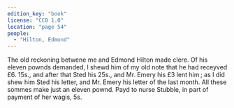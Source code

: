 ```yaml
---
edition_key: "book"
license: "CC0 1.0"
location: "page 54"
people:
  - "Hilton, Edmond"
---
```

The old reckoning betwene me and Edmond Hilton
made clere. Of his eleven pownds demanded, I shewd him of
my old note that he had receyved £6. 15s., and after that Sted his
25s., and Mr. Emery his £3 lent him ; as I did shew him Sted
his letter, and Mr. Emery his letter of the last month. All these
sommes make just an eleven pownd. Payd to nurse Stubble, in
part of payment of her wagis, 5s.

